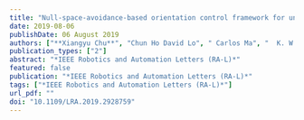```yaml
---
title: "Null-space-avoidance-based orientation control framework for underactuated, tail-inspired robotic systems in flight phase"
date: 2019-08-06
publishDate: 06 August 2019
authors: ["**Xiangyu Chu**", "Chun Ho David Lo", " Carlos Ma", "  K. W. Samuel Au"]
publication_types: ["2"]
abstract: "*IEEE Robotics and Automation Letters (RA-L)*"
featured: false
publication: "*IEEE Robotics and Automation Letters (RA-L)*"
tags: ["*IEEE Robotics and Automation Letters (RA-L)*"]
url_pdf: ""
doi: "10.1109/LRA.2019.2928759"
---
```


